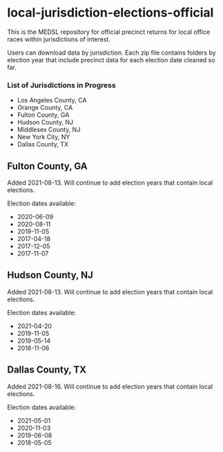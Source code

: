 # local-jurisdiction-elections-official

This is the MEDSL repository for official precinct returns for local office races within jurisdictions of interest.

Users can download data by jurisdiction. Each zip file contains folders by election year that include precinct data for each election date cleaned so far.

### List of Jurisdictions in Progress
* Los Angeles County, CA
* Orange County, CA
* Fulton County, GA
* Hudson County, NJ
* Middlesex County, NJ
* New York City, NY
* Dallas County, TX

## Fulton County, GA

Added 2021-08-13. Will continue to add election years that contain local elections.

Election dates available:
* 2020-06-09
* 2020-08-11
* 2019-11-05
* 2017-04-18
* 2017-12-05
* 2017-11-07

## Hudson County, NJ

Added 2021-08-13. Will continue to add election years that contain local elections.

Election dates available:
* 2021-04-20
* 2019-11-05
* 2019-05-14
* 2018-11-06

## Dallas County, TX

Added 2021-08-16. Will continue to add election years that contain local elections.

Election dates available:
* 2021-05-01
* 2020-11-03
* 2019-06-08
* 2018-05-05
